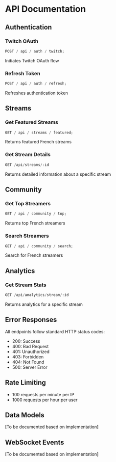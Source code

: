 # API Documentation

## Authentication

### Twitch OAuth

```typescript
POST / api / auth / twitch;
```

Initiates Twitch OAuth flow

### Refresh Token

```typescript
POST / api / auth / refresh;
```

Refreshes authentication token

## Streams

### Get Featured Streams

```typescript
GET / api / streams / featured;
```

Returns featured French streams

### Get Stream Details

```typescript
GET /api/streams/:id
```

Returns detailed information about a specific stream

## Community

### Get Top Streamers

```typescript
GET / api / community / top;
```

Returns top French streamers

### Search Streamers

```typescript
GET / api / community / search;
```

Search for French streamers

## Analytics

### Get Stream Stats

```typescript
GET /api/analytics/stream/:id
```

Returns analytics for a specific stream

## Error Responses

All endpoints follow standard HTTP status codes:

- 200: Success
- 400: Bad Request
- 401: Unauthorized
- 403: Forbidden
- 404: Not Found
- 500: Server Error

## Rate Limiting

- 100 requests per minute per IP
- 1000 requests per hour per user

## Data Models

[To be documented based on implementation]

## WebSocket Events

[To be documented based on implementation]
